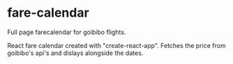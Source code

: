 # fare-calendar
Full page farecalendar for goibibo flights.

React fare calendar created with "create-react-app". Fetches the price from goibibo's api's and dislays alongside the dates.
